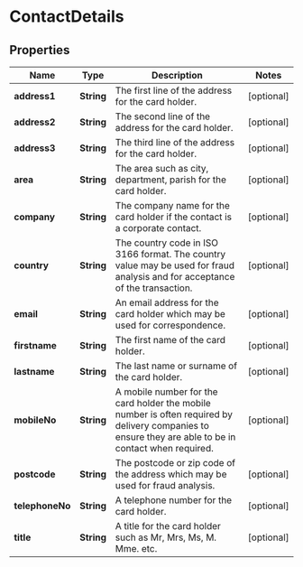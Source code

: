 

# ContactDetails

## Properties

Name | Type | Description | Notes
------------ | ------------- | ------------- | -------------
**address1** | **String** | The first line of the address for the card holder. |  [optional]
**address2** | **String** | The second line of the address for the card holder. |  [optional]
**address3** | **String** | The third line of the address for the card holder. |  [optional]
**area** | **String** | The area such as city, department, parish for the card holder. |  [optional]
**company** | **String** | The company name for the card holder if the contact is a corporate contact. |  [optional]
**country** | **String** | The country code in ISO 3166 format. The country value may be used for fraud analysis and for   acceptance of the transaction.  |  [optional]
**email** | **String** | An email address for the card holder which may be used for correspondence. |  [optional]
**firstname** | **String** | The first name  of the card holder. |  [optional]
**lastname** | **String** | The last name or surname of the card holder. |  [optional]
**mobileNo** | **String** | A mobile number for the card holder the mobile number is often required by delivery companies to ensure they are able to be in contact when required. |  [optional]
**postcode** | **String** | The postcode or zip code of the address which may be used for fraud analysis. |  [optional]
**telephoneNo** | **String** | A telephone number for the card holder. |  [optional]
**title** | **String** | A title for the card holder such as Mr, Mrs, Ms, M. Mme. etc. |  [optional]



